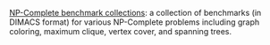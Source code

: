 [NP-Complete benchmark collections](https://unsat.github.io/npbench/): a collection of benchmarks (in DIMACS format) for various NP-Complete problems including graph coloring, maximum clique, vertex cover, and spanning trees.
